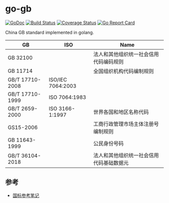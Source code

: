 # go-gb

[![GoDoc][doc-img]][doc] [![Build Status][ci-img]][ci] [![Coverage Status][cov-img]][cov] [![Go Report Card][report-card-img]][report-card]

[doc-img]: https://img.shields.io/badge/go.dev-reference-007d9c?logo=go&logoColor=white&style=flat-square
[doc]: https://pkg.go.dev/github.com/wenerme/go-gb?tab=doc
[ci-img]: https://github.com/wenerme/go-gb/actions/workflows/ci.yml/badge.svg
[ci]: https://github.com/wenerme/go-gb/actions/workflows/ci.yml
[cov-img]: https://codecov.io/gh/wenerme/go-gb/branch/main/graph/badge.svg
[cov]: https://codecov.io/gh/wenerme/go-gb/branch/main
[report-card-img]: https://goreportcard.com/badge/github.com/wenerme/go-gb
[report-card]: https://goreportcard.com/report/github.com/wenerme/go-gb

China GB standard implemented in golang.

| GB              | ISO               | Name                                   |
| --------------- | ----------------- | -------------------------------------- |
| GB 32100        |                   | 法人和其他组织统一社会信用代码编码规则 |
| GB 11714        |                   | 全国组织机构代码编制规则               |
| GB/T 17710-2008 | ISO/IEC 7064:2003 |
| GB/T 17710-1999 | ISO 7064:1983     |
| GB/T 2659-2000  | ISO 3166-1:1997   | 世界各国和地区名称代码
| GS15-2006       |                   | 工商行政管理市场主体注册号编制规则     |
| GB 11643-1999   |                   | 公民身份号码
| GB/T 36104-2018 |                   | 法人和其他组织统一社会信用代码基础数据元

## 参考

- [国标参考笔记](https://wener.me/notes/service/cn/gb/gb)
